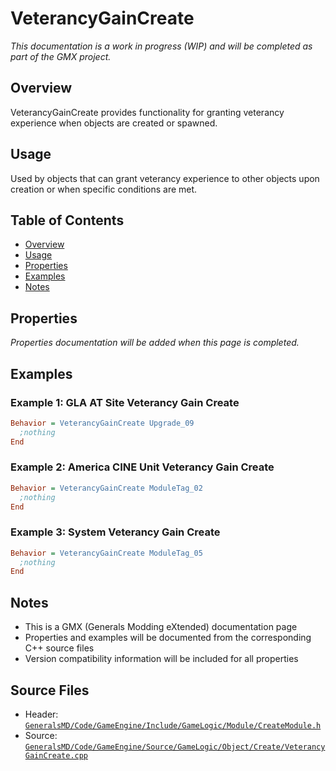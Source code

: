 # VeterancyGainCreate

*This documentation is a work in progress (WIP) and will be completed as part of the GMX project.*

## Overview

VeterancyGainCreate provides functionality for granting veterancy experience when objects are created or spawned.

## Usage

Used by objects that can grant veterancy experience to other objects upon creation or when specific conditions are met.

## Table of Contents

- [Overview](#overview)
- [Usage](#usage)
- [Properties](#properties)
- [Examples](#examples)
- [Notes](#notes)

## Properties

*Properties documentation will be added when this page is completed.*

## Examples

### Example 1: GLA AT Site Veterancy Gain Create
```ini
Behavior = VeterancyGainCreate Upgrade_09
  ;nothing
End
```

### Example 2: America CINE Unit Veterancy Gain Create
```ini
Behavior = VeterancyGainCreate ModuleTag_02
  ;nothing
End
```

### Example 3: System Veterancy Gain Create
```ini
Behavior = VeterancyGainCreate ModuleTag_05
  ;nothing
End
```

## Notes

- This is a GMX (Generals Modding eXtended) documentation page
- Properties and examples will be documented from the corresponding C++ source files
- Version compatibility information will be included for all properties

## Source Files

- Header: [`GeneralsMD/Code/GameEngine/Include/GameLogic/Module/CreateModule.h`](../../GeneralsMD/Code/GameEngine/Include/GameLogic/Module/CreateModule.h)
- Source: [`GeneralsMD/Code/GameEngine/Source/GameLogic/Object/Create/VeterancyGainCreate.cpp`](../../GeneralsMD/Code/GameEngine/Source/GameLogic/Object/Create/VeterancyGainCreate.cpp)
